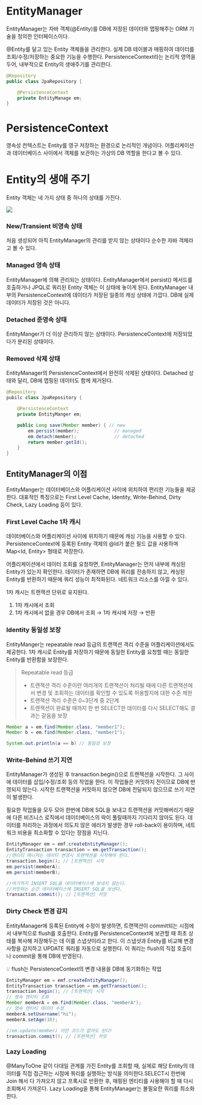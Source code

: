 # EntityManager

EntityManager는 자바 객체(@Entity)를 DB에 저장된 데이터와 맵핑해주는 ORM 기술을 정의한 인터페이스이다.

@Entity를 달고 있는 Entity 객체들을 관리한다. 실제 DB 테이블과 매핑하여 데이터를 조회/수정/저장하는 중요한 기능을 수행한다. PersistenceContext라는 논리적 영역을 두어, 내부적으로 Entity의 생애주기를 관리한다.

```java
@Repository
public class JpaRepository {

	@PersistenceContext
	private EntityManage em;
}
```

# PersistenceContext

영속성 컨텍스트는 Entity를 영구 저장하는 환경으로 논리적인 개념이다. 어플리케이션과 데이터베이스 사이에서 객체를 보관하는 가상의 DB 역할을 한다고 볼 수 있다.

# Entity의 생애 주기

Entity 객체는 네 가지 상태 중 하나의 상태를 가진다.

![](https://user-images.githubusercontent.com/78093844/203713394-b8b7bcc8-60d6-4fac-9e9a-4ea40118c622.png)

### New/Transient 비영속 상태

처음 생성되어 아직 EntityManager의 관리를 받지 않는 상태이다 순수한 자바 객체라고 볼 수 있다.

### Managed 영속 상태

EntityManager에 의해 관리되는 상태이다. EntityManager에서 persist() 메서드를 호출하거나 JPQL로 쿼리된 Entity 객체는 이 상태에 놓이게 된다. EntityManager 내부의 PersistenceContext에 데이터가 저장된 일종의 캐싱 상태에 가깝다. DB에 실제 데이터가 저장된 것은 아니다.

### Detached 준영속 상태

EntityManger가 더 이상 관리하지 않는 상태이다. PersistenceContext에 저장되었다가 분리된 상태이다.

### Removed 삭제 상태

EntityManager의 PersistenceContext에서 완전히 삭제된 상태이다. Detached 상태와 달리, DB에 맵핑된 데이터도 함께 제거된다.

```java
@Repository
pubilc class JpaRepository {

	@PersistenceContext
	private EntityManger em;

	public Long save(Member member) { // new
		em.persist(member);             // managed
		em.detach(member);              // detached
		return member.getId();
	}
}
```

## EntityManager의 이점

EntityManger는 데이터베이스와 어플리케이션 사이에 위치하여 편리한 기능들을 제공한다. 대표적인 특징으로는 First Level Cache, Identity, Write-Behind, Dirty Check, Lazy Loading 등이 있다.

### First Level Cache 1차 캐시

데이터베이스와 어플리케이션 사이에 위치하기 때문에 캐싱 기능을 사용할 수 있다.  PersistenceContext에 등록된 Entity 객체의 @Id가 붙은 필드 값을 사용하며 Map<Id, Entity> 형태로 저장한다.

어플리케이션에서 데이터 조회를 요청하면, EntityManager는 먼저 내부에 캐싱된 Entity가 있는지 확인한다. 데이터가 존재하면 DB에 쿼리를 전송하지 않고, 캐싱된 Entity를 반환하기 때문에 쿼리 성능이 최적화된다. 네트워크 리소스를 아낄 수 있다.

1차 캐시는 트랜잭션 단위로 유지된다.


1. 1차 캐시에서 조회
2. 1차 캐시에서 없을 경우
      DB에서 조회 → 1차 캐시에 저장 → 반환

### Identity 동일성 보장

EntityManger는 repeatable read 등급의 트랜잭션 격리 수준을 어플리케이션에서도 제공한다. 1차 캐시로 Entity를 저장하기 때문에 동일한 Entity를 요청할 때는 동일한 Entity를 반환함을 보장한다.

> Repeatable read 등급 
> - 트랜잭션 격리 수준이란 여러개의 트랜잭션이 처리될 때에 다른 트랜잭션에서 변경 및 조회하는 데이터를 확인할 수 있도록 허용할지에 대한 수준 제한
> - 트랜잭션 격리 수준은 0~3단계 중 2단계
> - 트랜잭션이 완료될 때까지 한 번 SELECT한 데이터를 다시 SELECT해도 결과는 같음을 보장
>

```java
Member a = em.find(Member.class, "member1");
Member b = em.find(Member.class, "member1");

System.out.println(a == b) // 동일성 보장
```

### Write-Behind 쓰기 지연

EntityManager가 생성된 후 transaction.begin()으로 트랜젝션을 시작한다. 그 사이에 데이터를 삽입/수정/조회 등의 작업을 한다. 이 작업들은 커밋하지 전이므로 DB에 반영되지 않는다. 시작한 트랜잭션을 커밋하지 않으면 DB에 전달되지 않으므로 쓰기 지연이 발생한다.

필요한 작업들을 모두 모아 한번에 DB에 SQL을 보내고 트랜잭션을 커밋해버리기 때문에 다른 비즈니스 로직에서 데이터베이스의 락이 풀릴때까지 기다리지 않아도 된다. 데이터를 처리하는 과정에서 의도치 않은 에러가 발생한 경우 roll-back이 용이하며, 네트워크 비용을 최소화할 수 있다는 장점을 지닌다.

```java
EntityManager em = emf.createEntityManager();
EntityTransaction transaction = em.getTransaction();
//엔티티 매니저는 데이터 변경시 트랜잭션을 시작해야 한다.
transaction.begin(); // [트랜잭션] 시작
em.persist(memberA);
em.persist(memberB);

//여기까지 INSERT SQL을 데이터베이스에 보내지 않는다.
//커밋하는 순간 데이터베이스에 INSERT SQL을 보낸다.
transaction.commit(); // [트랜잭션] 커밋
```

### Dirty Check 변경 감지

EntityManager에 등록된 Entity에 수정이 발생하면, 트랜잭션이 commit되는 시점에서 내부적으로 flush를 호출한다. Entity를 PersistenceContext에 보관할 때 최초 상태를 복사해 저장해두는 데 이를 스냅샷이라고 한다. 이 스냅샷과 Entity를 비교해 변경사항을 감지하고 UPDATE 쿼리를 자동으로 실행한다. 이 쿼리는 flush의 직접 호출이나 commit을 통해 DB에 반영된다.

<aside>
💡 flush는 PersistenceContext의 변경 내용을 DB에 동기화하는 작업

</aside>

```java
EntityManager em = emf.createEntityManager();
EntityTransaction transaction = em.getTransaction();
transaction.begin(); // [트랜잭션] 시작
// 영속 엔티티 조회
Member memberA = em.find(Member.class, "memberA");
// 영속 엔티티 데이터 수정
memberA.setUsername("hi");
memberA.setAge(10);

//em.update(member) 이런 코드가 없어도 된다!
transaction.commit(); // [트랜잭션] 커밋
```

### Lazy Loading

@ManyToOne 같이 다대일 관계를 가진 Entity를 조회할 때, 실제로 해당 Entity의 데이터를 직접 접근하는 시점에 쿼리를 실행하는 방식을 의미한다.SELECT시 한번에 Join 해서 다 가져오지 않고 프록시로 반환한 후, 매핑된 엔티티를 사용해야 할 때 다시 조회해서 가져온다. Lazy Loading을 통해 EntityManager는 불필요한 쿼리를 최소화한다.